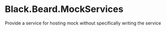 # Black.Beard.MockServices
Provide a service for hosting mock without specifically writing the service
